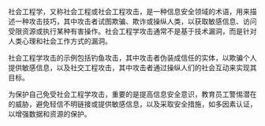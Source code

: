 社会工程学，又称社会工程或社会工程攻击，是一种信息安全领域的术语，用来描述一种攻击技巧，其中攻击者试图欺骗、欺诈或操纵人类，以获取敏感信息、访问受限资源或执行某种有害操作。社会工程学攻击通常不是基于技术漏洞，而是针对人类心理和社会工作方式的漏洞。

社会工程学攻击的示例包括钓鱼攻击，其中攻击者伪装成信任的实体，以欺骗个人提供敏感信息，以及社交工程攻击，其中攻击者通过操纵人们的社会互动来实现其目标。

为保护自己免受社会工程学攻击，重要的是提高信息安全意识，教育员工警惕潜在的威胁，避免轻信不明链接或提供敏感信息，以及采取安全措施，如多因素认证，以增强数据和资源的保护。